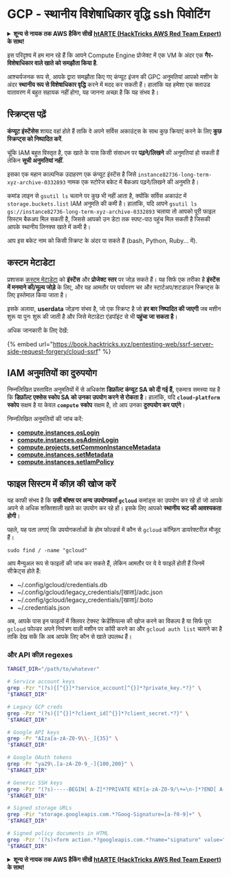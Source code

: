 # GCP - स्थानीय विशेषाधिकार वृद्धि ssh पिवोटिंग

<details>

<summary><strong>शून्य से नायक तक AWS हैकिंग सीखें</strong> <a href="https://training.hacktricks.xyz/courses/arte"><strong>htARTE (HackTricks AWS Red Team Expert)</strong></a><strong> के साथ!</strong></summary>

HackTricks का समर्थन करने के अन्य तरीके:

* यदि आप चाहते हैं कि आपकी **कंपनी का विज्ञापन HackTricks में दिखाई दे** या **HackTricks को PDF में डाउनलोड करें**, तो [**सब्सक्रिप्शन प्लान्स**](https://github.com/sponsors/carlospolop) देखें!
* [**आधिकारिक PEASS & HackTricks स्वैग**](https://peass.creator-spring.com) प्राप्त करें
* [**The PEASS Family**](https://opensea.io/collection/the-peass-family) की खोज करें, हमारा विशेष [**NFTs**](https://opensea.io/collection/the-peass-family) संग्रह
* 💬 [**Discord group**](https://discord.gg/hRep4RUj7f) में **शामिल हों** या [**telegram group**](https://t.me/peass) में या **Twitter** पर मुझे 🐦 [**@carlospolopm**](https://twitter.com/carlospolopm) **का अनुसरण करें**.
* **HackTricks** के [**github repos**](https://github.com/carlospolop/hacktricks) और [**HackTricks Cloud**](https://github.com/carlospolop/hacktricks-cloud) में PRs सबमिट करके अपनी हैकिंग ट्रिक्स साझा करें.

</details>

इस परिदृश्य में हम मान रहे हैं कि आपने Compute Engine प्रोजेक्ट में एक VM के अंदर एक **गैर-विशेषाधिकार वाले खाते को समझौता किया है**.

आश्चर्यजनक रूप से, आपके द्वारा समझौता किए गए कंप्यूट इंजन की GPC अनुमतियां आपको मशीन के अंदर **स्थानीय रूप से विशेषाधिकार वृद्धि** करने में मदद कर सकती हैं। हालांकि यह हमेशा एक क्लाउड वातावरण में बहुत सहायक नहीं होगा, यह जानना अच्छा है कि यह संभव है।

## स्क्रिप्ट्स पढ़ें <a href="#follow-the-scripts" id="follow-the-scripts"></a>

**कंप्यूट इंस्टेंसेस** शायद वहां होते हैं ताकि वे अपने सर्विस अकाउंट्स के साथ कुछ क्रियाएं करने के लिए **कुछ स्क्रिप्ट्स को निष्पादित करें**.

चूंकि IAM बहुत विस्तृत है, एक खाते के पास किसी संसाधन पर **पढ़ने/लिखने** की अनुमतियां हो सकती हैं लेकिन **सूची अनुमतियां नहीं**.

इसका एक महान काल्पनिक उदाहरण एक कंप्यूट इंस्टेंस है जिसे `instance82736-long-term-xyz-archive-0332893` नामक एक स्टोरेज बकेट में बैकअप पढ़ने/लिखने की अनुमति है।

कमांड लाइन से `gsutil ls` चलाने पर कुछ भी नहीं आता है, क्योंकि सर्विस अकाउंट में `storage.buckets.list` IAM अनुमति की कमी है। हालांकि, यदि आपने `gsutil ls gs://instance82736-long-term-xyz-archive-0332893` चलाया तो आपको पूरी फाइल सिस्टम बैकअप मिल सकती है, जिससे आपको उन डेटा तक स्पष्ट-पाठ पहुंच मिल सकती है जिसकी आपके स्थानीय लिनक्स खाते में कमी है।

आप इस बकेट नाम को किसी स्क्रिप्ट के अंदर पा सकते हैं (bash, Python, Ruby... में).

## कस्टम मेटाडेटा

प्रशासक [कस्टम मेटाडेटा](https://cloud.google.com/compute/docs/storing-retrieving-metadata#custom) को **इंस्टेंस** और **प्रोजेक्ट स्तर** पर जोड़ सकते हैं। यह सिर्फ एक तरीका है **इंस्टेंस में मनमाने की/मूल्य जोड़े** के लिए, और यह आमतौर पर पर्यावरण चर और स्टार्टअप/शटडाउन स्क्रिप्ट्स के लिए इस्तेमाल किया जाता है।

इसके अलावा, **userdata** जोड़ना संभव है, जो एक स्क्रिप्ट है जो **हर बार निष्पादित की जाएगी** जब मशीन शुरू या पुनः शुरू की जाती है और जिसे मेटाडेटा एंडपॉइंट से भी **पहुंचा जा सकता है**।

अधिक जानकारी के लिए देखें:

{% embed url="https://book.hacktricks.xyz/pentesting-web/ssrf-server-side-request-forgery/cloud-ssrf" %}

## **IAM अनुमतियों का दुरुपयोग**

निम्नलिखित प्रस्तावित अनुमतियों में से अधिकांश **डिफ़ॉल्ट कंप्यूट SA को दी गई हैं,** एकमात्र समस्या यह है कि **डिफ़ॉल्ट एक्सेस स्कोप SA को उनका उपयोग करने से रोकता है**। हालांकि, यदि **`cloud-platform`** **स्कोप** सक्षम है या केवल **`compute`** **स्कोप** सक्षम है, तो आप उनका **दुरुपयोग कर पाएंगे**।

निम्नलिखित अनुमतियों की जांच करें:

* ****[**compute.instances.osLogin**](../../gcp-pentesting/gcp-privilege-escalation/gcp-compute-privesc/#compute.instances.oslogin)****
* ****[**compute.instances.osAdminLogin**](../../gcp-pentesting/gcp-privilege-escalation/gcp-compute-privesc/#compute.instances.osadminlogin)****
* ****[**compute.projects.setCommonInstanceMetadata**](../../gcp-pentesting/gcp-privilege-escalation/gcp-compute-privesc/#compute.projects.setcommoninstancemetadata)****
* ****[**compute.instances.setMetadata**](../../gcp-pentesting/gcp-privilege-escalation/gcp-compute-privesc/#compute.instances.setmetadata)****
* ****[**compute.instances.setIamPolicy**](../../gcp-pentesting/gcp-privilege-escalation/gcp-compute-privesc/#compute.instances.setiampolicy)****

## फाइल सिस्टम में कीज़ की खोज करें

यह काफी संभव है कि **उसी बॉक्स पर अन्य उपयोगकर्ता `gcloud`** कमांड्स का उपयोग कर रहे हों जो आपके अपने से अधिक शक्तिशाली खाते का उपयोग कर रहे हों। इसके लिए आपको **स्थानीय रूट की आवश्यकता होगी**।

पहले, यह पता लगाएं कि उपयोगकर्ताओं के होम फोल्डर्स में कौन से `gcloud` कॉन्फ़िग डायरेक्टरीज़ मौजूद हैं।
```
sudo find / -name "gcloud"
```
आप मैन्युअल रूप से फाइलों की जांच कर सकते हैं, लेकिन आमतौर पर ये वे फाइलें होती हैं जिनमें सीक्रेट्स होते हैं:

* \~/.config/gcloud/credentials.db
* \~/.config/gcloud/legacy\_credentials/\[खाता]/adc.json
* \~/.config/gcloud/legacy\_credentials/\[खाता]/.boto
* \~/.credentials.json

अब, आपके पास इन फाइलों में क्लियर टेक्स्ट क्रेडेंशियल्स की खोज करने का विकल्प है या सिर्फ पूरा `gcloud` फोल्डर अपने नियंत्रण वाली मशीन पर कॉपी करने का और `gcloud auth list` चलाने का है ताकि देख सकें कि अब आपके लिए कौन से खाते उपलब्ध हैं।

### और API कीज़ regexes
```bash
TARGET_DIR="/path/to/whatever"

# Service account keys
grep -Pzr "(?s){[^{}]*?service_account[^{}]*?private_key.*?}" \
"$TARGET_DIR"

# Legacy GCP creds
grep -Pzr "(?s){[^{}]*?client_id[^{}]*?client_secret.*?}" \
"$TARGET_DIR"

# Google API keys
grep -Pr "AIza[a-zA-Z0-9\\-_]{35}" \
"$TARGET_DIR"

# Google OAuth tokens
grep -Pr "ya29\.[a-zA-Z0-9_-]{100,200}" \
"$TARGET_DIR"

# Generic SSH keys
grep -Pzr "(?s)-----BEGIN[ A-Z]*?PRIVATE KEY[a-zA-Z0-9/\+=\n-]*?END[ A-Z]*?PRIVATE KEY-----" \
"$TARGET_DIR"

# Signed storage URLs
grep -Pir "storage.googleapis.com.*?Goog-Signature=[a-f0-9]+" \
"$TARGET_DIR"

# Signed policy documents in HTML
grep -Pzr '(?s)<form action.*?googleapis.com.*?name="signature" value=".*?">' \
"$TARGET_DIR"
```
<details>

<summary><strong>शून्य से नायक तक AWS हैकिंग सीखें</strong> <a href="https://training.hacktricks.xyz/courses/arte"><strong>htARTE (HackTricks AWS Red Team Expert)</strong></a><strong> के साथ!</strong></summary>

HackTricks का समर्थन करने के अन्य तरीके:

* यदि आप चाहते हैं कि आपकी **कंपनी का विज्ञापन HackTricks में दिखाई दे** या **HackTricks को PDF में डाउनलोड करें**, तो [**सब्सक्रिप्शन प्लान्स**](https://github.com/sponsors/carlospolop) देखें!
* [**आधिकारिक PEASS & HackTricks स्वैग**](https://peass.creator-spring.com) प्राप्त करें
* [**The PEASS Family**](https://opensea.io/collection/the-peass-family) की खोज करें, हमारा विशेष [**NFTs**](https://opensea.io/collection/the-peass-family) संग्रह
* 💬 [**Discord group**](https://discord.gg/hRep4RUj7f) में **शामिल हों** या [**telegram group**](https://t.me/peass) या **Twitter** 🐦 पर **मुझे फॉलो** करें [**@carlospolopm**](https://twitter.com/carlospolopm)**.**
* [**HackTricks**](https://github.com/carlospolop/hacktricks) और [**HackTricks Cloud**](https://github.com/carlospolop/hacktricks-cloud) github repos में PRs सबमिट करके अपनी हैकिंग ट्रिक्स साझा करें।

</details>
